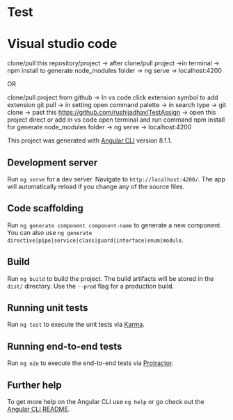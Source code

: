 # Test
# Visual studio code
  clone/pull this repository/project -> after clone/pull project ->in terminal -> npm install to generate node_modules folder -> ng serve -> localhost:4200
  
  OR
  
  clone/pull project from github -> In vs code click extension symbol to add extension git pull -> in setting open command palette -> in     search   type -> git clone -> past this  https://github.com/rushijadhav/TestAssign -> open this project direct or add in vs code
  open terminal and run command npm install for generate node_modules folder -> ng serve -> localhost:4200

This project was generated with [Angular CLI](https://github.com/angular/angular-cli) version 8.1.1.

## Development server

Run `ng serve` for a dev server. Navigate to `http://localhost:4200/`. The app will automatically reload if you change any of the source files.

## Code scaffolding

Run `ng generate component component-name` to generate a new component. You can also use `ng generate directive|pipe|service|class|guard|interface|enum|module`.

## Build

Run `ng build` to build the project. The build artifacts will be stored in the `dist/` directory. Use the `--prod` flag for a production build.

## Running unit tests

Run `ng test` to execute the unit tests via [Karma](https://karma-runner.github.io).

## Running end-to-end tests

Run `ng e2e` to execute the end-to-end tests via [Protractor](http://www.protractortest.org/).

## Further help

To get more help on the Angular CLI use `ng help` or go check out the [Angular CLI README](https://github.com/angular/angular-cli/blob/master/README.md).
